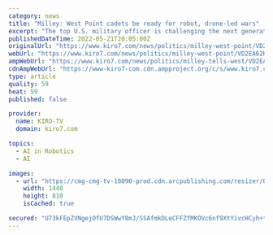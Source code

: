 ```yaml
---
category: news
title: "Milley: West Point cadets be ready for robot, drone-led wars"
excerpt: "The top U.S. military officer is challenging the next generation of Army soldiers to prepare America’s military to fight future wars that may look little like the wars of today"
publishedDateTime: 2022-05-21T20:05:00Z
originalUrl: "https://www.kiro7.com/news/politics/milley-west-point/VD2EA62KJDJKUA5YMFALMXWTPU/"
webUrl: "https://www.kiro7.com/news/politics/milley-west-point/VD2EA62KJDJKUA5YMFALMXWTPU/"
ampWebUrl: "https://www.kiro7.com/news/politics/milley-tells-west/VD2EA62KJDJKUA5YMFALMXWTPU/?outputType=amp"
cdnAmpWebUrl: "https://www-kiro7-com.cdn.ampproject.org/c/s/www.kiro7.com/news/politics/milley-tells-west/VD2EA62KJDJKUA5YMFALMXWTPU/?outputType=amp"
type: article
quality: 59
heat: 59
published: false

provider:
  name: KIRO-TV
  domain: kiro7.com

topics:
  - AI in Robotics
  - AI

images:
  - url: "https://cmg-cmg-tv-10090-prod.cdn.arcpublishing.com/resizer/OiYIdhY0TpHJe8o2ljV_4rGEUtM=/1440x810/filters:format(jpg):quality(70)/cloudfront-us-east-1.images.arcpublishing.com/cmg/J6RIAC7BZ4K7L4DRQC3BZL7M5I.jpg"
    width: 1440
    height: 810
    isCached: true

secured: "U73kFEpZVNgejOfU7DSWwY8mJ/SSAfmkDLeCFFZfMKOVc6nf9XtYivcHCyh+t+yNrwdPuFxUndAfTBW+T9T4/qsksYseGYcQluPbydGmhBFFMUzBrQB+pqt0PbJZmpAd77N2hXZ3IkyJX66XHPQvMqsqSyGzowVos8etGgxO9S7kJPMKsdma6n5Hpf3Oq82iiYdfjEq0sTUElBbwP53yswbR5lo2TAV9KGeGa3SCGMb5fsGQy/k4W6Q4IkOWAbfuIzgk/DOEvPUaQmwg/StbhLgjm9e3Mws+iDWmfi9Z5Afj+R36h718nmCrSAs/Rcb5qjALdAEjpRO7v/A5sw0No5nxZX9ml9bOdeiC0GSsUdo=;tkh/vzfGJUGI5asZc5GRbQ=="
---
```


